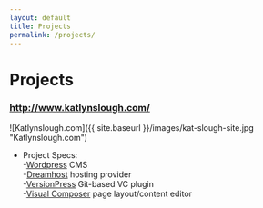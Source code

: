 ```yaml
---
layout: default
title: Projects
permalink: /projects/
---
```

# Projects

### <http://www.katlynslough.com/>

![Katlynslough.com]({{ site.baseurl }}/images/kat-slough-site.jpg "Katlynslough.com")

* Project Specs:  
-[Wordpress][wordpress-cms] CMS  
-[Dreamhost][dream-host] hosting provider  
-[VersionPress][version-press] Git-based VC plugin  
-[Visual Composer][visual-composer] page layout/content editor  

[version-press]: https://versionpress.com/open-source/
[dream-host]: https://www.dreamhost.com/
[wordpress-cms]: https://wordpress.org/
[visual-composer]: https://visualcomposer.com/
